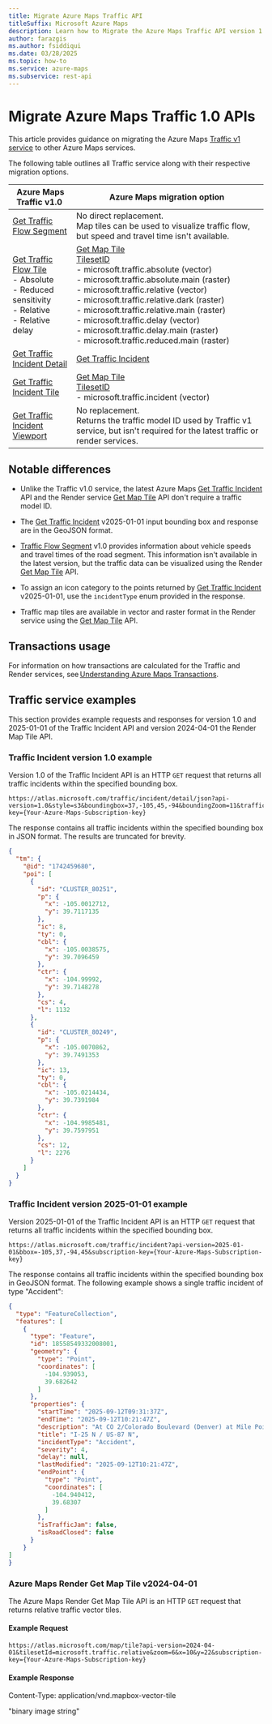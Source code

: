 ```yaml
---
title: Migrate Azure Maps Traffic API
titleSuffix: Microsoft Azure Maps
description: Learn how to Migrate the Azure Maps Traffic API version 1.0.
author: farazgis
ms.author: fsiddiqui
ms.date: 03/28/2025
ms.topic: how-to
ms.service: azure-maps
ms.subservice: rest-api
---
```


# Migrate Azure Maps Traffic 1.0 APIs

This article provides guidance on migrating the Azure Maps [Traffic v1 service] to other Azure Maps services.

The following table outlines all Traffic service along with their respective migration options.

| Azure Maps Traffic v1.0 | Azure Maps migration option  |
|-------------------------|------------------------------|
| [Get Traffic Flow Segment] | No direct replacement.<br/>Map tiles can be used to visualize traffic flow, but speed and travel time isn't available. |
| [Get Traffic Flow Tile]<br/>- Absolute <br/>- Reduced sensitivity <br/>- Relative <br/>- Relative delay  | [Get Map Tile]<br/>[TilesetID] <br/>- microsoft.traffic.absolute (vector) <br/>- microsoft.traffic.absolute.main (raster) <br/>- microsoft.traffic.relative (vector) <br/>- microsoft.traffic.relative.dark (raster) <br/>- microsoft.traffic.relative.main (raster) <br/>- microsoft.traffic.delay (vector) <br/>- microsoft.traffic.delay.main (raster) <br/>- microsoft.traffic.reduced.main (raster)  |
| [Get Traffic Incident Detail] | [Get Traffic Incident]  |
| [Get Traffic Incident Tile]| [Get Map Tile] <br/>[TilesetID] <br/>- microsoft.traffic.incident (vector)  |
| [Get Traffic Incident Viewport] | No replacement.<br/>Returns the traffic model ID used by Traffic v1 service, but isn't required for the latest traffic or render services. |

## Notable differences

- Unlike the Traffic v1.0 service, the latest Azure Maps [Get Traffic Incident] API and the Render service [Get Map Tile] API don't require a traffic model ID.

- The [Get Traffic Incident] v2025-01-01 input bounding box and response are in the GeoJSON format.

- [Traffic Flow Segment][Get Traffic Flow Segment] v1.0 provides information about vehicle speeds and travel times of the road segment. This information isn't available in the latest version, but the traffic data can be visualized using the Render [Get Map Tile] API.

- To assign an icon category to the points returned by [Get Traffic Incident] v2025-01-01, use the `incidentType` enum provided in the response.

- Traffic map tiles are available in vector and raster format in the Render service using the [Get Map Tile] API.

## Transactions usage

For information on how transactions are calculated for the Traffic and Render services, see [Understanding Azure Maps Transactions].

## Traffic service examples

This section provides example requests and responses for version 1.0 and 2025-01-01 of the Traffic Incident API and version 2024-04-01 the Render Map Tile API.

### Traffic Incident version 1.0 example

Version 1.0 of the Traffic Incident API is an HTTP `GET` request that returns all traffic incidents within the specified bounding box.

```http
https://atlas.microsoft.com/traffic/incident/detail/json?api-version=1.0&style=s3&boundingbox=37,-105,45,-94&boundingZoom=11&trafficmodelid=1335294634919&projection=EPSG4326&subscription-key={Your-Azure-Maps-Subscription-key}
```

The response contains all traffic incidents within the specified bounding box in JSON format. The results are truncated for brevity.

```json
{
  "tm": {
    "@id": "1742459680",
    "poi": [
      {
        "id": "CLUSTER_80251",
        "p": {
          "x": -105.0012712,
          "y": 39.7117135
        },
        "ic": 8,
        "ty": 0,
        "cbl": {
          "x": -105.0038575,
          "y": 39.7096459
        },
        "ctr": {
          "x": -104.99992,
          "y": 39.7148278
        },
        "cs": 4,
        "l": 1132
      },
      {
        "id": "CLUSTER_80249",
        "p": {
          "x": -105.0070862,
          "y": 39.7491353
        },
        "ic": 13,
        "ty": 0,
        "cbl": {
          "x": -105.0214434,
          "y": 39.7391984
        },
        "ctr": {
          "x": -104.9985481,
          "y": 39.7597951
        },
        "cs": 12,
        "l": 2276
      }
    ]
  }
}
```

### Traffic Incident version 2025-01-01 example

Version 2025-01-01 of the Traffic Incident API is an HTTP `GET` request that returns all traffic incidents within the specified bounding box.

```http
https://atlas.microsoft.com/traffic/incident?api-version=2025-01-01&bbox=-105,37,-94,45&subscription-key={Your-Azure-Maps-Subscription-key}
```

The response contains all traffic incidents within the specified bounding box in GeoJSON format. The following example shows a single traffic incident of type "Accident":

```json
{ 
  "type": "FeatureCollection", 
  "features": [ 
    { 
      "type": "Feature", 
      "id": 18558549332008001, 
      "geometry": { 
        "type": "Point", 
        "coordinates": [ 
          -104.939053, 
          39.682642 
        ] 
      }, 
      "properties": { 
        "startTime": "2025-09-12T09:31:37Z", 
        "endTime": "2025-09-12T10:21:47Z", 
        "description": "At CO 2/Colorado Boulevard (Denver) at Mile Point 204. Two right lanes are closed due to a crash.", 
        "title": "I-25 N / US-87 N", 
        "incidentType": "Accident", 
        "severity": 4, 
        "delay": null, 
        "lastModified": "2025-09-12T10:21:47Z", 
        "endPoint": { 
          "type": "Point", 
          "coordinates": [ 
            -104.940412, 
            39.68307 
          ] 
        }, 
        "isTrafficJam": false, 
        "isRoadClosed": false 
      } 
    } 
] 
} 
```

### Azure Maps Render Get Map Tile v2024-04-01

The Azure Maps Render Get Map Tile API is an HTTP `GET` request that returns relative traffic vector tiles.

#### Example Request

```http
https://atlas.microsoft.com/map/tile?api-version=2024-04-01&tilesetId=microsoft.traffic.relative&zoom=6&x=10&y=22&subscription-key={Your-Azure-Maps-Subscription-key}
```

#### Example Response

Content-Type: application/vnd.mapbox-vector-tile

"binary image string"

[Get Map Tile]: /rest/api/maps/render/get-map-tile
[Get Traffic Flow Segment]: /rest/api/maps/traffic/get-traffic-flow-segment?view=rest-maps-1.0
[Get Traffic Flow Tile]: /rest/api/maps/traffic/get-traffic-flow-tile#trafficflowtilestyle?view=rest-maps-1.0
[Get Traffic Incident Detail]: /rest/api/maps/traffic/get-traffic-incident-detail?view=rest-maps-1.0
[Get Traffic Incident]: /rest/api/maps/traffic/get-traffic-incident
[Get Traffic Incident Tile]: /rest/api/maps/traffic/get-traffic-incident-tile?view=rest-maps-1.0
[Get Traffic Incident Viewport]: /rest/api/maps/traffic/get-traffic-incident-viewport?view=rest-maps-1.0
[TilesetID]: /rest/api/maps/render/get-map-tile#tilesetid
[Traffic v1 service]: /rest/api/maps/traffic?view=rest-maps-1.0
[Understanding Azure Maps Transactions]: /azure/azure-maps/understanding-azure-maps-transactions
